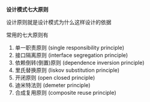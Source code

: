 
**设计模式七大原则**

设计原则就是设计模式为什么这样设计的依据

常用的七大原则有
1. 单一职责原则 (single responsibility principle)
2. 接口隔离原则 (interface segregation principle)
3. 依赖倒转(倒置)原则 (dependence inversion principle)
4. 里氏替换原则 (liskov substitution principle)
5. 开闭原则 (open closed principle)
6. 迪米特法则 (demeter principle)
7. 合成复用原则 (composite reuse principle)

